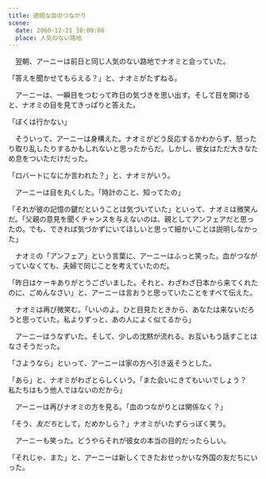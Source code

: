 ```yaml
---
title: 透明な血のつながり
scene:
  date: 2060-12-21 10:00:00
  place: 人気のない路地
---
```


　翌朝、アーニーは前日と同じ人気のない路地でナオミと会っていた。

「答えを聞かせてもらえる？」と、ナオミがたずねる。

　アーニーは、一瞬目をつむって昨日の気づきを思い出す。そして目を開けると、ナオミの目を見てきっぱりと答えた。

「ぼくは行かない」

　そういって、アーニーは身構えた。ナオミがどう反応するかわからず、怒ったり取り乱したりするかもしれないと思ったからだ。しかし、彼女はただ大きなため息をついただけだった。

「ロバートになにか言われた？」と、ナオミがいう。

　アーニーは目を丸くした。「時計のこと、知ってたの」

「それが彼の記憶の鍵だということは気づいていた」といって、ナオミは微笑んだ。「父親の意見を聞くチャンスを与えないのは、親としてアンフェアだと思ったの。でも、できれば気づかずにいてほしいと思って細かいことは説明しなかった」

　ナオミの「アンフェア」という言葉に、アーニーはふっと笑った。血がつながっていなくても、夫婦で同じことを考えていたのだ。

「昨日はケーキありがとうございました。それと、わざわざ日本から来てくれたのに、ごめんなさい」と、アーニーは言おうと思っていたことをすべて伝えた。

　ナオミは再び微笑む。「いいのよ。ひと目見たときから、あなたは来ないだろうと思っていた。私よりずっと、あの人によく似てるから」

　アーニーはうなずいた。そして、少しの沈黙が流れる。お互いもう話すことはなさそうだった。

「さようなら」といって、アーニーは家の方へ引き返そうとした。

「あら」と、ナオミがわざとらしくいう。「また会いにきてもいいでしょう？　私たちはもう他人ではないのだから」

　アーニーは再びナオミの方を見る。「血のつながりとは関係なく？」

「そう、*友だち*として。だめかしら？」ナオミがいたずらっぽく笑う。

　アーニーも笑った。どうやらそれが彼女の本当の目的だったらしい。

「それじゃ、また」と、アーニーは新しくできたおせっかいな外国の友だちにいった。
